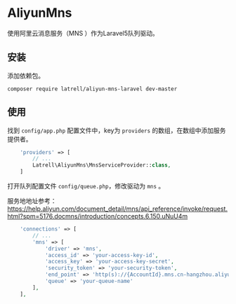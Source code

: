 AliyunMns
======

使用阿里云消息服务（MNS ）作为Laravel5队列驱动。

## 安装

添加依赖包。

```
composer require latrell/aliyun-mns-laravel dev-master
```

## 使用

找到 `config/app.php` 配置文件中，key为 `providers` 的数组，在数组中添加服务提供者。

```php
	'providers' => [
		// ...
		Latrell\AliyunMns\MnsServiceProvider::class,
	]
```

打开队列配置文件 `config/queue.php`，修改驱动为 `mns` 。

服务地地址参考：https://help.aliyun.com/document_detail/mns/api_reference/invoke/request.html?spm=5176.docmns/introduction/concepts.6.150.uNuU4m

```php
	'connections' => [
		// ...
		'mns' => [
            'driver' => 'mns',
            'access_id' => 'your-access-key-id',
            'access_key' => 'your-access-key-secret',
            'security_token' => 'your-security-token',
            'end_point' => 'http(s)://{AccountId}.mns.cn-hangzhou.aliyuncs.com',
            'queue' => 'your-queue-name'
        ],
	],
```
